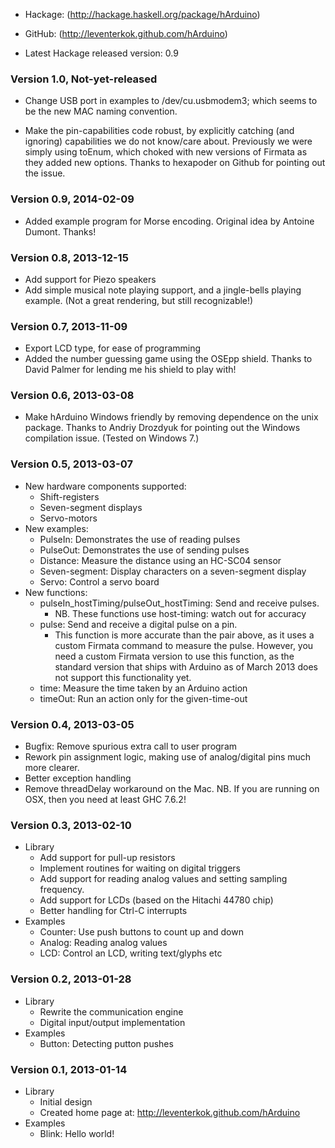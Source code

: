 * Hackage: (http://hackage.haskell.org/package/hArduino)
* GitHub:  (http://leventerkok.github.com/hArduino)

* Latest Hackage released version: 0.9

### Version 1.0, Not-yet-released
 * Change USB port in examples to /dev/cu.usbmodem3; which
   seems to be the new MAC naming convention.

 * Make the pin-capabilities code robust, by explicitly catching
   (and ignoring) capabilities we do not know/care about. Previously
   we were simply using toEnum, which choked with new versions
   of Firmata as they added new options. Thanks to hexapoder on
   Github for pointing out the issue.

### Version 0.9, 2014-02-09
 * Added example program for Morse encoding.
   Original idea by Antoine Dumont. Thanks!

### Version 0.8, 2013-12-15
 * Add support for Piezo speakers
 * Add simple musical note playing support, and a
   jingle-bells playing example. (Not a great
   rendering, but still recognizable!)

### Version 0.7, 2013-11-09
 * Export LCD type, for ease of programming
 * Added the number guessing game using the OSEpp shield.
   Thanks to David Palmer for lending me his shield to play with!

### Version 0.6, 2013-03-08

 * Make hArduino Windows friendly by removing dependence
   on the unix package. Thanks to Andriy Drozdyuk for pointing
   out the Windows compilation issue. (Tested on Windows 7.)

### Version 0.5, 2013-03-07
 
 * New hardware components supported:
     * Shift-registers
     * Seven-segment displays
     * Servo-motors
 * New examples:
    * PulseIn: Demonstrates the use of reading pulses
    * PulseOut: Demonstrates the use of sending pulses
    * Distance: Measure the distance using an HC-SC04 sensor
    * Seven-segment: Display characters on a seven-segment display
    * Servo: Control a servo board
 * New functions:
     * pulseIn_hostTiming/pulseOut_hostTiming: Send and receive pulses.
         * NB. These functions use host-timing: watch out for accuracy
     * pulse: Send and receive a digital pulse on a pin.
         * This function is more accurate than the pair above, as
	   it uses a custom Firmata command to measure the pulse.
	   However, you need a custom Firmata version to use this
	   function, as the standard version that ships with Arduino
	   as of March 2013 does not support this functionality yet.
     * time: Measure the time taken by an Arduino action
     * timeOut: Run an action only for the given-time-out

### Version 0.4, 2013-03-05

 * Bugfix: Remove spurious extra call to user program
 * Rework pin assignment logic, making use of analog/digital pins much more clearer.
 * Better exception handling
 * Remove threadDelay workaround on the Mac. NB. If you are running on OSX, then
   you need at least GHC 7.6.2!
  
### Version 0.3, 2013-02-10

 * Library
    * Add support for pull-up resistors
    * Implement routines for waiting on digital triggers
    * Add support for reading analog values and setting sampling frequency.
    * Add support for LCDs (based on the Hitachi 44780 chip)
    * Better handling for Ctrl-C interrupts
 * Examples
    * Counter: Use push buttons to count up and down
    * Analog: Reading analog values
    * LCD: Control an LCD, writing text/glyphs etc

### Version 0.2, 2013-01-28

 * Library
    * Rewrite the communication engine
    * Digital input/output implementation
 * Examples
    * Button: Detecting putton pushes

### Version 0.1, 2013-01-14

 * Library
    * Initial design
    * Created home page at: http://leventerkok.github.com/hArduino 
 * Examples
    * Blink: Hello world!
